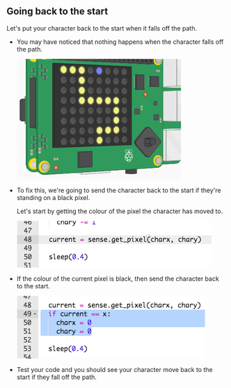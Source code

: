 ## Going back to the start

Let's put your character back to the start when it falls off the path.

+ You may have noticed that nothing happens when the character falls off the path.
    
    ![screenshot](images/tightrope-off-path.png)

+ To fix this, we're going to send the character back to the start if they're standing on a black pixel.
    
    Let's start by getting the colour of the pixel the character has moved to.
    
    ![schermata](images/tightrope-get-pixel.png)

+ If the colour of the current pixel is black, then send the character back to the start.
    
    ![screenshot](images/tightrope-reset.png)

+ Test your code and you should see your character move back to the start if they fall off the path.